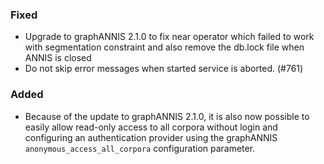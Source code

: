 ### Fixed

- Upgrade to graphANNIS 2.1.0 to fix near operator which failed to work with
  segmentation constraint and also remove the db.lock file when ANNIS is closed
- Do not skip error messages when started service is aborted. (#761)

### Added

- Because of the update to graphANNIS 2.1.0, it is also now possible to easily
  allow read-only access to all corpora without login and configuring an
  authentication provider using the graphANNIS `anonymous_access_all_corpora`
  configuration parameter.
